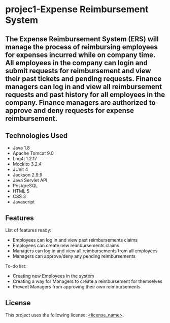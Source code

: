 # projec1-Expense Reimbursement System

The Expense Reimbursement System (ERS) will manage the process of reimbursing employees for expenses incurred while on company time. All employees in the company can login and submit requests for reimbursement and view their past tickets and pending requests. Finance managers can log in and view all reimbursement requests and past history for all employees in the company. Finance managers are authorized to approve and deny requests for expense reimbursement.
--------------------------------------------
## Technologies Used
* Java 1.8
* Apache Tomcat 9.0
* Log4j 1.2.17
* Mockito 3.2.4
* JUnit 4
* Jackson 2.9.9
* Java Servlet API
* PostgreSQL
* HTML 5
* CSS 3
* Javascript

## Features

List of features ready:
* Employees can log in and view past reimbursements claims
* Employees can create new reimbursements claims
* Managers can log in and view all reimbursements from all employees
* Managers can approve/deny any pending reimbursements

To-do list:
* Creating new Employees in the system
* Creating a way for Managers to create a reimbursement for themselves
* Prevent Managers from approving their own reimbursements

## License

This project uses the following license: [<license_name>](<link>).

